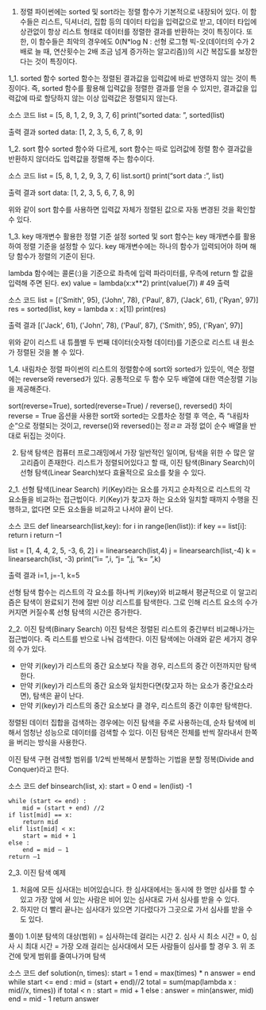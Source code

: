 1. 정렬
파이썬에는 sorted 및 sort라는 정렬 함수가 기본적으로 내장되어 있다. 이 함수들은 리스트, 딕셔너리, 집합 등의 데이터 타입을 입력값으로 받고, 데이터 타입에 상관없이 항상 리스트 형태로 데이터를 정렬한 결과를 반환하는 것이 특징이다.
또한, 이 함수들은 최악의 경우에도 0(N*log N : 선형 로그형 빅-오(데이터의 수가 2배로 늘 때, 연산횟수는 2배 조금 넘게 증가하는 알고리즘))의 시간 복잡도를 보장한다는 것이 특징이다.

1_1. sorted 함수
sorted 함수는 정렬된 결과값을 입력값에 바로 반영하지 않는 것이 특징이다. 즉, sorted 함수를 활용해 입력값을 정렬한 결과를 얻을 수 있지만, 결과값을 입력값에 따로 할당하지 않는 이상 입력값은 정렬되지 않는다.

소스 코드
list = [5, 8, 1, 2, 9, 3, 7, 6]
print(“sorted data: ”, sorted(list)

출력 결과
sorted data: [1, 2, 3, 5, 6, 7, 8, 9]

1_2. sort 함수
sorted 함수와 다르게, sort 함수는 따로 입려값에 정렬 함수 결과값을 반환하지 않더라도 입력값을 정렬해 주는 함수이다.

소스 코드
list = [5, 8, 1, 2, 9, 3, 7, 6]
list.sort()
print(“sort data :”, list)

출력 결과
sort data: [1, 2, 3, 5, 6, 7, 8, 9]

위와 같이 sort 함수를 사용하면 입력값 자체가 정렬된 값으로 자동 변경된 것을 확인할 수 있다.

1_3. key 매개변수 활용한 정렬 기준 설정
sorted 및 sort 함수는 key 매개변수를 활용하여 정렬 기준을 설정할 수 있다. key 매개변수에는 하나의 함수가 입력되어야 하며 해당 함수가 정렬의 기준이 된다.

lambda 함수에는 콜론(:)을 기준으로 좌측에 입력 파라미터를, 우측에 return 할 값을 입력해 주면 된다.
ex) value = lambda(x:x**2)
	print(value(7)) # 49 출력

소스 코드
list = [('Smith', 95), ('John', 78), ('Paul', 87), ('Jack', 61), ('Ryan', 97)]
res = sorted(list, key = lambda x : x[1])
print(res)

출력 결과
[('Jack', 61), ('John', 78), ('Paul', 87), ('Smith', 95), ('Ryan', 97)]

위와 같이 리스트 내 튜플별 두 번째 데이터(숫자형 데이터)를 기준으로 리스트 내 원소가 정렬된 것을 볼 수 있다.

1_4. 내림차순 정렬
파이썬의 리스트의 정렬함수에 sort와 sorted가 있듯이, 역순 정렬에는 reverse와 reversed가 있다.
공통적으로 두 함수 모두 배열에 대한 역순정렬 기능을 제공해준다.

sort(reverse=True), sorted(reverse=True) / reverse(), reversed() 차이
reverse = True 옵션을 사용한 sort와 sorted는 오름차순 정렬 후 역순, 즉 “내림차순”으로 정렬되는 것이고, reverse()와 reversed()는 정ㄹㄹ 과정 없이 순수 배열을 반대로 뒤집는 것이다.

2. 탐색
탐색은 컴퓨터 프로그래밍에서 가장 일반적인 일이며, 탐색을 위한 수 많은 알고리즘이 존재한다.
리스트가 정렬되어있다고 할 때, 이진 탐색(Binary Search)이 선형 탐색(Linear Search)보다 효율적으로 요소를 찾을 수 있다.

2_1. 선형 탐색(Linear Search)
키(Key)라는 요소를 가지고 순차적으로 리스트의 각 요소들을 비교하는 접근법이다.
키(Key)가 찾고자 하는 요소와 일치할 때까지 수행을 진행하고, 없다면 모든 요소들을 비교하고 나서야 끝이 난다.

소스 코드
def linearsearch(list,key):
    for i in range(len(list)):
        if key == list[i]:
	    return i
    return –1

list = [1, 4, 4, 2, 5, -3, 6, 2]
i = linearsearch(list,4)
j = linearsearch(list,-4)
k = linearsearch(list, -3)
print(“i= ”,i, “j= ”,j, “k= ”,k)

출력 결과
i=1, j=-1, k=5

선형 탐색 함수는 리스트의 각 요소를 하나씩 키(key)와 비교해서 평균적으로 이 알고리즘은 탐색이 완료되기 전에 절반 이상 리스트를 탐색한다. 그로 인해 리스트 요소의 수가 커지면 커질수록 선형  탐색의 시간은 증가한다.

2_2. 이진 탐색(Binary Search)
이진 탐색은 정렬된 리스트의 중간부터 비교해나가는 접근법이다. 즉 리스트를 반으로 나눠 검색한다. 이진 탐색에는 아래와 같은 세가지 경우의 수가 있다.

- 만약 키(key)가 리스트의 중간 요소보다 작을 경우, 리스트의 중간 이전까지만 탐색한다.
- 만약 키(key)가 리스트의 중간 요소와 일치한다면(찾고자 하는 요소가 중간요소라면), 탐색은 끝이 난다.
- 만약 키(key)가 리스트의 중간 요소보다 클 경우, 리스트의 중간 이후만 탐색한다.

정렬된 데이터 집합을 검색하는 경우에는 이진 탐색을 주로 사용하는데, 순차 탐색에 비해서 엄청난 성능으로 데이터를 검색할 수 있다. 이진 탐색은 전체를 반씩 잘라내서 한쪽을 버리는 방식을 사용한다.

이진 탐색 구현
검색할 범위를 1/2씩 반복해서 분할하는 기법을 분할 정복(Divide and Conquer)라고 한다.

소스 코드
def binsearch(list, x):
    start = 0
    end = len(list) -1

    while (start <= end) :
        mid = (start + end) //2
	if list[mid] == x:
	    return mid
	elif list[mid] < x:
	    start = mid + 1
	else :
	    end = mid – 1
    return –1

2_3. 이진 탐색 예제
1. 처음에 모든 심사대는 비어있습니다. 한 심사대에서는 동시에 한 명만 심사를 할 수 있고 가장 앞에 서 있는 사람은 비어 있는 심사대로 가서 심사를 받을 수 있다.
2. 하지만 더 빨리 끝나는 심사대가 있으면 기다렸다가 그곳으로 가서 심사를 받을 수도 있다.

풀이) 1.이분 탐색의 대상(범위) = 심사하는데 걸리는 시간
     2. 심사 시 최소 시간 = 0, 심사 시 최대 시간 = 가장 오래 걸리는 심사대에서 모든 사람들이 심사를 할 경우
    3. 위 조건에 맞게 범위를 줄여나가며 탐색

소스 코드
def solution(n, times):
    start = 1
    end = max(times) * n
    answer = end
    while start <= end : 
        mid = (start + end)//2
        total = sum(map(lambda x : mid//x, times))
        if total < n : 
            start = mid + 1
        else : 
            answer = min(answer, mid)
            end = mid - 1
    return answer

